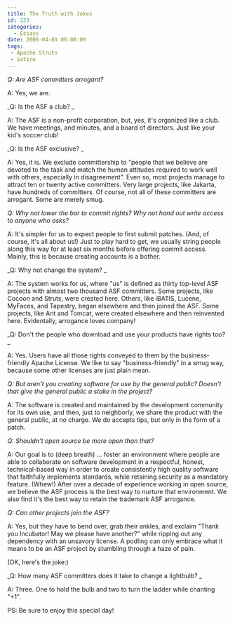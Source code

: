 ```yaml
---
title: The Truth with Jokes
id: 223
categories:
  - Essays
date: 2006-04-01 06:00:00
tags:
 - Apache Struts
 - Satire
---
```


_Q: Are ASF committers arrogant?_

A: Yes, we are.

_Q: Is the ASF a club? _

A: The ASF is a non-profit corporation, but, yes, it's organized like a club. We have meetings, and minutes, and a board of directors. Just like your kid's soccer club!

_Q: Is the ASF exclusive? _

A: Yes, it is. We exclude committership to "people that we believe are devoted to the task and match the human attitudes required to work well with others, especially in disagreement". Even so, most projects manage to attract ten or twenty active committers. Very large projects, like Jakarta, have hundreds of committers. Of course, not all of these committers are arrogant. Some are merely smug.

_Q: Why not lower the bar to commit rights? Why not hand out write access to anyone who asks?_

A: It's simpler for us to expect people to first submit patches. (And, of course, it's all about us!) Just to play hard to get, we usually string people along this way for at least six months before offering commit access. Mainly, this is because creating accounts is a bother.

_Q: Why not change the system? _

A: The system works for us, where "us" is defined as thirty top-level ASF projects with almost two thousand ASF committers. Some projects, like Cocoon and Struts, were created here. Others, like iBATIS, Lucene, MyFaces, and Tapestry, began elsewhere and then joined the ASF. Some projects, like Ant and Tomcat, were created elsewhere and then reinvented here. Evidentally, arrogance loves company!

_Q: Don't the people who download and use your products have rights too? _

A: Yes. Users have all those rights conveyed to them by the business-friendly Apache License. We like to say "business-friendly" in a smug way, because some other licenses are just plain mean.

_Q: But aren't you creating software for use by the general public? Doesn't that give the general public a stake in the project?_

A: The software is created and maintained by the development community for its own use, and then, just to neighborly, we share the product with the general public, at no charge. We do accepts tips, but only in the form of a patch.

_Q: Shouldn't open source be more open than that?_

A: Our goal is to (deep breath) ... foster an environment where people are able to collaborate on software development in a respectful, honest, technical-based way in order to create consistently high quality software that faithfully implements standards, while retaining security as a mandatory feature. (Whew!) After over a decade of experience working in open source, we believe the ASF process is the best way to nurture that environment. We also find it's the best way to retain the trademark ASF arrogance.

_Q: Can other projects join the ASF?_

A: Yes, but they have to bend over, grab their ankles, and exclaim "Thank you Incubator! May we please have another?" while ripping out any dependency with an unsavory license. A podling can only embrace what it means to be an ASF project by stumbling through a haze of pain.

(OK, here's the joke:)

_Q: How many ASF committers does it take to change a lightbulb? _

A: Three. One to hold the bulb and two to turn the ladder while chanting "+1".

PS: Be sure to enjoy this special day!